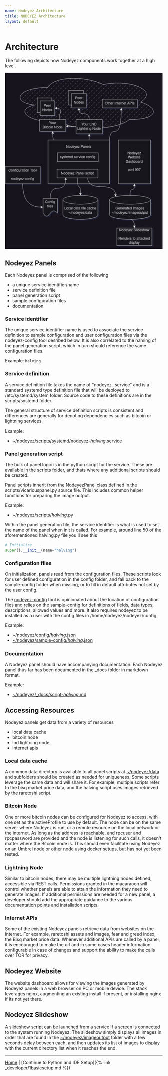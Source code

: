 ```yaml
---
name: Nodeyez Architecture
title: NODEYEZ Architecture
layout: default
---
```


# Architecture

The following depicts how Nodeyez components work together at a high level.

![architecture diagram](../images/nodeyez-architecture.drawio.png)

## Nodeyez Panels

Each Nodeyez panel is comprised of the following

- a unique service identifier/name
- service definition file
- panel generation script
- sample configuration files
- documentation

### Service identifier

The unique service identifier name is used to associate the service definition to sample configuration and user configuration files via the nodeyez-config tool desribed below.  It is also correlated to the naming of the panel generation script, which in turn should reference the same configuration files.

Example: `halving`

### Service definition

A service definition file takes the name of "nodeyez-<serviceid>.service" and is a standard systemd type definition file that will be deployed to /etc/systemd/system folder.  Source code to these definitions are in the scripts/systemd folder.

The general structure of service definition scripts is consistent and differences are generally for denoting dependencies such as bitcoin or lightning services.

Example: 

<ul><li><a href="../scripts/systemd/nodeyez-halving.service">~/nodeyez/scripts/systemd/nodeyez-<i><u>halving</u></i>.service</a></li></ul>


### Panel generation script

The bulk of panel logic is in the python script for the service.  These are available in the scripts folder, and thats where any additional scripts should be created.

Panel scripts inherit from the NodeyezPanel class defined in the scripts/vicariouspanel.py source file. This includes common helper functions for preparing the image output.

Example: 

<ul><li><a href="../scripts/halving.py">~/nodeyez/scripts/<i><u>halving</u></i>.py</a></li></ul>

Within the panel generation file, the service identifier is what is used to set the name of the panel when init is called.  For example, around line 50 of the aforementioned halving.py file you'll see this

```python
# Initialize
super().__init__(name="halving")
```

### Configuration files

On initialization, panels read from the configuration files. These scripts look for user defined configuration in the config folder, and fall back to the sample-config folder when missing, or to fill in default attributes not set by the user config.

The [nodeyez-config](../scripts/nodeyez-config) tool is opinionated about the location of configuration files and relies on the sample-config for definitions of fields, data types, descriptions, allowed values and more. It also requires nodeyez to be installed as a user with the config files in /home/nodeyez/nodeyez/config.

Example: 

<ul><li><a href="../config/halving.json">~/nodeyez/config/<i><u>halving</u></i>.json</a></li><li><a href="../sample-config/halving.json">~/nodeyez/sample-config/<i><u>halving</u></i>.json</a></li></ul>

### Documentation

A Nodeyez panel should have accompanying documentation.  Each Nodeyez panel thus far has been documented in the _docs folder in markdown format.

Example:

<ul><li><a href="../_docs/script-halving.md">~/nodeyez/_docs/script-<i><u>halving</u></i>.md</a></li></ul>

## Accessing Resources

Nodeyez panels get data from a variety of resources

- local data cache
- bitcoin node
- lnd lightning node
- internet apis

### Local data cache

A common data directory is available to all panel scripts at [~/nodeyez/data](../data) and subfolders should be created as needed for uniqueness. Some scripts leverage the same data and will share it. For example, multiple scripts refer to the bisq market price data, and the halving script uses images retrieved by the raretoshi script.

### Bitcoin Node

One or more bitcoin nodes can be configured for Nodeyez to access, with one set as the activeProfile to use by default.  The node can be on the same server where Nodeyez is run, or a remote resource on the local network or the internet.  As long as the address is reachable, and rpcuser and rpcpassword are provided and the node is listening for such calls, it doesn't matter where the Bitcoin node is.  This should even facilitate using Nodeyez on an Umbrel node or other node using docker setups, but has not yet been tested.

### Lightning Node

Similar to bitcoin nodes, there may be multiple lightning nodes defined, accessible via REST calls.  Permissions granted in the macaraoon will control whether panels are able to attain the information they need to generate images.  If additional permissions are needed for a new panel, a developer should add the appropriate guidance to the various documentation points and installation scripts.

### Internet APIs

Some of the existing Nodeyez panels retrieve data from websites on the internet. For example, raretoshi assets and images, fear and greed index, the Bisq market price data. Whenever additional APIs are called by a panel, it is encouraged to make the url and in some cases header information configurable in case of changes and support the ability to make the calls over TOR for privacy.

## Nodeyez Website

The website dashboard allows for viewing the images generated by Nodeyez panels in a web browser on PC or mobile device.  The stack leverages nginx, augmenting an existing install if present, or installing nginx if its not yet there.

## Nodeyez Slideshow

A slideshow script can be launched from a service if a screen is connected to the system running Nodeyez.  The slideshow simply displays all images in order that are found in the [~/nodeyez/imageoutput](../imageoutput/) folder with a few seconds delay between each, and then updates its list of images to display with the current directory list when it reaches the end.

---

[Home](../) | [Continue to Python and IDE Setup]({% link _developer/1basicsetup.md %})
